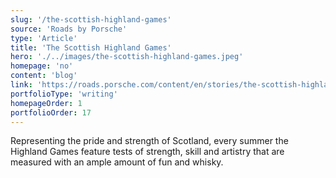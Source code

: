 ```yaml
---
slug: '/the-scottish-highland-games'
source: 'Roads by Porsche'
type: 'Article'
title: 'The Scottish Highland Games'
hero: './../images/the-scottish-highland-games.jpeg'
homepage: 'no'
content: 'blog'
link: 'https://roads.porsche.com/content/en/stories/the-scottish-highland-games'
portfolioType: 'writing'
homepageOrder: 1
portfolioOrder: 17
---
```


Representing the pride and strength of Scotland, every summer the Highland Games feature tests of strength, skill and artistry that are measured with an ample amount of fun and whisky.
